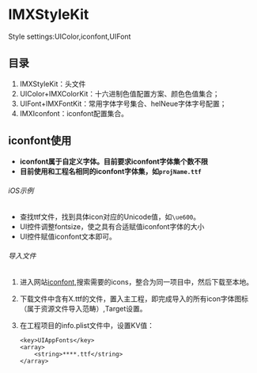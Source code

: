 # IMXStyleKit
Style settings:UIColor,iconfont,UIFont


## 目录

1. IMXStyleKit：头文件
2. UIColor+IMXColorKit：十六进制色值配置方案、颜色色值集合；
3. UIFont+IMXFontKit：常用字体字号集合、helNeue字体字号配置；
4. IMXIconfont：iconfont配置集合。


## iconfont使用


* **iconfont属于自定义字体。目前要求iconfont字体集个数不限**
* **目前使用和工程名相同的iconfont字体集，如`projName.ttf`**

###### iOS示例

* 查找ttf文件，找到具体icon对应的Unicode值，如`\ue600`。
* UI控件调整fontsize，使之具有合适赋值iconfont字体的大小
* UI控件赋值iconfont文本即可。
	
###### 导入文件
1. 进入网站[iconfont](http://www.iconfont.cn/),搜索需要的icons，整合为同一项目中，然后下载至本地。
2. 下载文件中含有X.ttf的文件，置入主工程，即完成导入的所有icon字体图标（属于资源文件导入范畴）,Target设置。
3. 在工程项目的info.plist文件中，设置KV值：
	
	```
	<key>UIAppFonts</key>
	<array>
		<string>****.ttf</string>
	</array>
	```